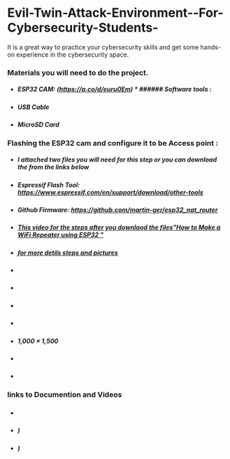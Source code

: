 # Evil-Twin-Attack-Environment--For-Cybersecurity-Students-
It is a great way to practice your cybersecurity skills and get some hands-on experience in the cybersecurity space.




### Materials you will need to do the project.
* ##### ESP32 CAM: (https://a.co/d/euru0Em)         * ###### Software tools : 
* ##### USB Cable
* ##### MicroSD Card

### Flashing the ESP32 cam and configure it to be Access point : 
* ##### I attached two files you will need for this step or you can download the from the links below 
* ##### Espressif Flash Tool: https://www.espressif.com/en/support/download/other-tools
* ##### Github Firmware: https://github.com/martin-ger/esp32_nat_router

* ##### [This video for the steps after you downlaod the files"How to Make a WiFi Repeater using ESP32 "](https://youtu.be/BP1Dz66faf4)
* ##### [for more detils steps and pictures](https://theiotprojects.com/portable-esp32-wifi-repeater/)

* ##### 
* ##### 
* ##### 
* ##### 
* ##### 1,000 × 1,500
* ##### 
* ##### 



### links to Documention and Videos

* ##### [ ]()

* ##### []())

* ##### [ ]())


